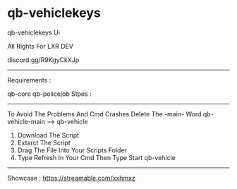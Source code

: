 # qb-vehiclekeys
qb-vehiclekeys Ui

All Rights For LXR DEV

discord.gg/R9KgyCkXJp

-------------------------------------------------------

Requirements :

qb-core
qb-policejob
Stpes :

-------------------------------------------------------

To Avoid The Problems And Cmd Crashes Delete The -main- Word qb-vehicle-main --> qb-vehicle

1. Download The Script
2. Extarct The Script
3. Drag The File Into Your Scripts Folder
4. Type Refresh In Your Cmd Then Type Start qb-vehicle

-------------------------------------------------------

Showcase : https://streamable.com/xxhmxz


